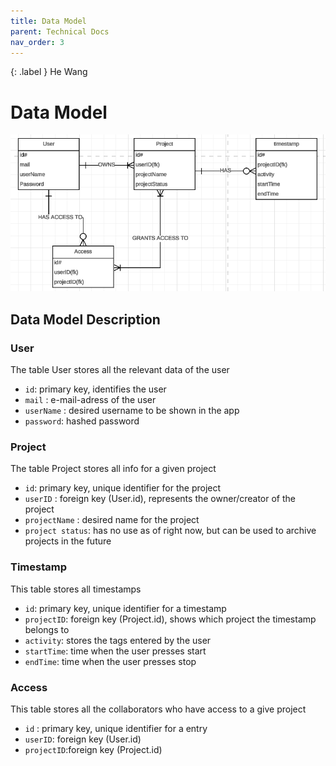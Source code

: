```yaml
---
title: Data Model
parent: Technical Docs
nav_order: 3
---
```


{: .label }
He Wang

# Data Model
![Alt text](erm.PNG "a title")

## Data Model Description 

### User
 The table User stores all the relevant data of the user
- `id`: primary key, identifies the user
- `mail` : e-mail-adress of the user
- `userName` : desired username to be shown in the app
- `password`: hashed password

### Project
 The table Project stores all info for a given project
- `id`: primary key, unique identifier for the project
- `userID` : foreign key (User.id), represents the owner/creator of the project
- `projectName` : desired name for the project
- `project status`: has no use as of right now, but can be used to archive projects in the future

### Timestamp
This table stores all timestamps 
- `id`: primary key, unique identifier for a timestamp
- `projectID`: foreign key (Project.id), shows which project the timestamp belongs to
- `activity`: stores the tags entered by the user
- `startTime`: time when the user presses start
- `endTime`: time when the user presses stop

### Access
This table stores all the collaborators who have access to a give project
- `id` : primary key, unique identifier for a entry
- `userID`: foreign key (User.id)
- `projectID`:foreign key (Project.id) 
